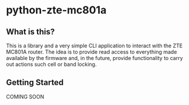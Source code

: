 # python-zte-mc801a

## What is this?

This is a library and a very simple CLI application to interact with the ZTE MC801A router. The idea is to provide read access to everything made available by the firmware and, in the future, provide functionality to carry out actions such cell or band locking.

## Getting Started

COMING SOON
